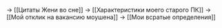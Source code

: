 -> [[Цитаты Жени во сне]]
-> [[Характеристики моего старого ПК]]
-> [[Мой отклик на вакансию моушена]]
-> [[Мои всратые определения]]

